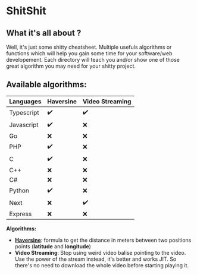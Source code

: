 # ShitShit

## What it's all about ?
Well, it's just some shitty cheatsheet. Multiple usefuls algorithms or functions which will help you gain some time for your software/web developement. Each directory will teach you and/or show one of those great algorithm you may need for your shitty project.

## Available algorithms:

|Languages| Haversine | Video Streaming
|--|--|--|
|Typescript  | ✔️ |✔️
|Javascript| ✔️ |❌
|Go| ❌ |❌
|PHP| ✔️ |❌
|C| ✔️ |❌
|C++| ❌ |❌
|C#| ❌ |❌
|Python| ✔️ | ❌
|Next| ❌ | ✔️
|Express| ❌ | ❌

**Algorithms:**

 - **[Haversine](https://github.com/dilaouid/shitshit/tree/main/haversine)**: formula to get the distance in meters between two positions points (**latitude** and **longitude**)
 - **Video Streaming**: Stop using weird video balise pointing to the video. Use the power of the stream instead, it's better and works JIT. So there's no need to download the whole video before starting playing it.
